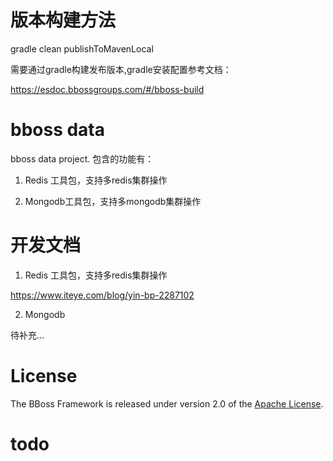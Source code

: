 # 版本构建方法

gradle clean publishToMavenLocal

需要通过gradle构建发布版本,gradle安装配置参考文档：

https://esdoc.bbossgroups.com/#/bboss-build

# bboss data
 bboss data  project.
 包含的功能有：

 1. Redis 工具包，支持多redis集群操作
 
 2. Mongodb工具包，支持多mongodb集群操作

# 开发文档
1. Redis 工具包，支持多redis集群操作

https://www.iteye.com/blog/yin-bp-2287102

2. Mongodb 

待补充...

# License

The BBoss Framework is released under version 2.0 of the [Apache License][].

[Apache License]: http://www.apache.org/licenses/LICENSE-2.0

# todo
